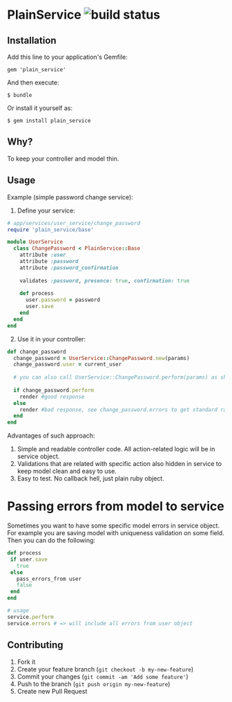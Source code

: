 # PlainService ![build status](https://travis-ci.org/yratanov/plain_service.svg)

## Installation

Add this line to your application's Gemfile:

    gem 'plain_service'

And then execute:

    $ bundle

Or install it yourself as:

    $ gem install plain_service

## Why?

To keep your controller and model thin.

## Usage

Example (simple password change service):

1. Define your service: 
  
  ```ruby
  # app/services/user_service/change_password
  require 'plain_service/base'

  module UserService
    class ChangePassword < PlainService::Base
      attribute :user  
      attribute :password  
      attribute :password_confirmation
        
      validates :password, presence: true, confirmation: true
      
      def process
        user.password = password
        user.save
      end
    end
  end
  ```
2. Use it in your controller:

  ```ruby
  def change_password
    change_password = UserService::ChangePassword.new(params)
    change_password.user = current_user
    
    # you can also call UserService::ChangePassword.perform(params) as shortcut
    
    if change_password.perform
      render #good response
    else
      render #bad response, see change_password.errors to get standard rails Errors object
    end
  end
  ```

Advantages of such approach: 

1. Simple and readable controller code. All action-related logic will be in service object.
2. Validations that are related with specific action also hidden in service to keep model clean and easy to use.
3. Easy to test. No callback hell, just plain ruby object.
  
# Passing errors from model to service

Sometimes you want to have some specific model errors in service object. For example you are saving model with uniqueness validation on some field. Then you can do the following:

```ruby
def process
 if user.save
   true
 else
   pass_errors_from user
   false
 end
end

# usage
service.perform
service.errors # => will include all errors from user object 
```

## Contributing

1. Fork it
2. Create your feature branch (`git checkout -b my-new-feature`)
3. Commit your changes (`git commit -am 'Add some feature'`)
4. Push to the branch (`git push origin my-new-feature`)
5. Create new Pull Request
